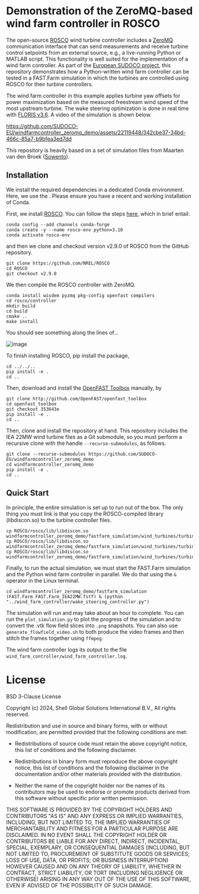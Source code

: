 # Demonstration of the ZeroMQ-based wind farm controller in ROSCO

The open-source [ROSCO](https://github.com/NREL/ROSCO) wind turbine controller includes a [ZeroMQ](https://zeromq.org/) communication interface that can send measurements and receive turbine control setpoints from an external source, e.g., a live-running Python or MATLAB script. This functionality is well suited for the implementation of a wind farm controller. As part of the [European SUDOCO project](https://sudoco.eu/), this repository demonstrates how a Python-written wind farm controller can be tested in a FAST.Farm simulation in which the turbines are controlled using ROSCO for their turbine controllers.

The wind farm controller in this example applies turbine yaw offsets for power maximization based on the measured freestream wind speed of the most upstream turbine. The wake steering optimization is done in real time with [FLORIS v3.6](https://github.com/NREL/floris/releases/tag/v3.6). A video of the simulation is shown below.



https://github.com/SUDOCO-EU/windfarmcontroller_zeromq_demo/assets/22119448/342cbe37-34bd-466c-85a7-b9bfea3ed7dd



This repository is heavily based on a set of simulation files from Maarten van den Broek ([Sowento](https://www.sowento.com/)).


## Installation

We install the required dependencies in a dedicated Conda environment. Here, we use the . Please ensure you have a recent and working installation of Conda. 

First, we install [ROSCO](https://github.com/nrel/ROSCO). You can follow the steps [here](https://rosco.readthedocs.io/en/latest/source/install.html), which in brief entail:

```
conda config --add channels conda-forge
conda create -y --name rosco-env python=3.10
conda activate rosco-env
```

and then we clone and checkout version v2.9.0 of ROSCO from the GitHub repository.

```
git clone https://github.com/NREL/ROSCO
cd ROSCO
git checkout v2.9.0
```

We then compile the ROSCO controller with ZeroMQ.

```
conda install wisdem pyzmq pkg-config openfast compilers
cd rosco/controller
mkdir build
cd build
cmake ..
make install
```

You should see something along the lines of...

![image](https://github.com/SUDOCO-EU/windfarmcontroller_zeromq_demo/assets/22119448/0146c856-693b-4c13-b1e4-fdd65c464f24)


To finish installing ROSCO, pip install the package,

```
cd ../../..
pip install -e .
cd ..
```

Then, download and install the [OpenFAST Toolbox](https://github.com/OpenFAST/openfast_toolbox) manually, by

```
git clone http://github.com/OpenFAST/openfast_toolbox
cd openfast_toolbox
git checkout 353643e
pip install -e .
cd ..
```

Then, clone and install the repository at hand. This repository includes the IEA 22MW wind turbine files as a Git submodule, so you must perform a recursive clone with the handle `--recurse-submodules`, as follows.

```
git clone --recurse-submodules https://github.com/SUDOCO-EU/windfarmcontroller_zeromq_demo
cd windfarmcontroller_zeromq_demo
pip install -e .
cd ..
```


## Quick Start

In principle, the entire simulation is set up to run out of the box. The only thing you must link is that you copy the ROSCO-compiled library (libdiscon.so) to the turbine controller files.

```
cp ROSCO/rosco/lib/libdiscon.so windfarmcontroller_zeromq_demo/fastfarm_simulation/wind_turbines/turbine_controllers/libdiscon.T1.so
cp ROSCO/rosco/lib/libdiscon.so windfarmcontroller_zeromq_demo/fastfarm_simulation/wind_turbines/turbine_controllers/libdiscon.T2.so
cp ROSCO/rosco/lib/libdiscon.so windfarmcontroller_zeromq_demo/fastfarm_simulation/wind_turbines/turbine_controllers/libdiscon.T3.so
```

Finally, to run the actual simulation, we must start the FAST.Farm simulation and the Python wind farm controller in parallel. We do that using the `&` operator in the Linux terminal.

```
cd windfarmcontroller_zeromq_demo/fastfarm_simulation
(FAST.Farm FAST.Farm_IEA22MW.fstf) & (python "../wind_farm_controller/wake_steering_controller.py")
```

The simulation will run and may take about an hour to complete. You can run the `plot_simulation.py` to plot the progress of the simulation and to convert the .vtk flow field slices into `.png` snapshots. You can also use `generate_flowfield_video.sh` to both produce the video frames and then stitch the frames together using `ffmpeg`.

The wind farm controller logs its output to the file `wind_farm_controller/wind_farm_controller.log`.


# License

BSD 3-Clause License

Copyright (c) 2024, Shell Global Solutions International B.V., All rights reserved.

Redistribution and use in source and binary forms, with or without modification, are permitted
provided that the following conditions are met:

* Redistributions of source code must retain the above copyright notice, this list of conditions
and the following disclaimer.

* Redistributions in binary form must reproduce the above copyright notice, this list of
conditions and the following disclaimer in the documentation and/or other materials provided
with the distribution.

* Neither the name of the copyright holder nor the names of its contributors may be used to
endorse or promote products derived from this software without specific prior written permission.

THIS SOFTWARE IS PROVIDED BY THE COPYRIGHT HOLDERS AND CONTRIBUTORS "AS IS" AND ANY EXPRESS OR
IMPLIED WARRANTIES, INCLUDING, BUT NOT LIMITED TO, THE IMPLIED WARRANTIES OF MERCHANTABILITY
AND FITNESS FOR A PARTICULAR PURPOSE ARE DISCLAIMED. IN NO EVENT SHALL THE COPYRIGHT HOLDER
OR CONTRIBUTORS BE LIABLE FOR ANY DIRECT, INDIRECT, INCIDENTAL, SPECIAL, EXEMPLARY, OR
CONSEQUENTIAL DAMAGES (INCLUDING, BUT NOT LIMITED TO, PROCUREMENT OF SUBSTITUTE GOODS OR
SERVICES; LOSS OF USE, DATA, OR PROFITS; OR BUSINESS INTERRUPTION) HOWEVER CAUSED AND ON
ANY THEORY OF LIABILITY, WHETHER IN CONTRACT, STRICT LIABILITY, OR TORT (INCLUDING NEGLIGENCE
OR OTHERWISE) ARISING IN ANY WAY OUT OF THE USE OF THIS SOFTWARE, EVEN IF ADVISED OF THE
POSSIBILITY OF SUCH DAMAGE.
